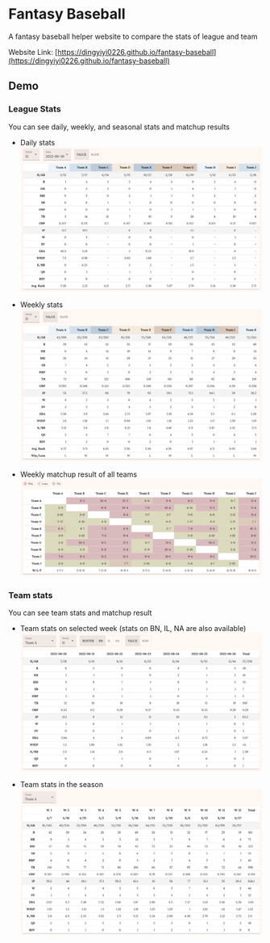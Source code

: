 # Fantasy Baseball

A fantasy baseball helper website to compare the stats of league and team

Website Link: [https://dingyiyi0226.github.io/fantasy-baseball](https://dingyiyi0226.github.io/fantasy-baseball)

## Demo

### League Stats

You can see daily, weekly, and seasonal stats and matchup results

- Daily stats
  ![daily_stat](img/daily_stat.png)

- Weekly stats
  ![weekly_stat](img/weekly_stat.png)

- Weekly matchup result of all teams
  ![weekly_matchup](img/weekly_matchup.png)

### Team stats

You can see team stats and matchup result

- Team stats on selected week (stats on BN, IL, NA are also available)
  ![team_weekly](img/team_weekly.png)

- Team stats in the season
  ![team_seasonal](img/team_seasonal.png)
